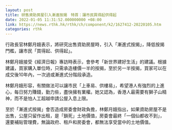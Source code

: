 ```yaml
---
layout: post
title: 研售資助房屋引入漸進按揭　特首：讓市民買得起供得起
date: 2022-01-05 11:31:52.000000000 +08:00
link: https://news.rthk.hk/rthk/ch/component/k2/1627412-20220105.htm
categories: rthk
---
```


行政長官林鄭月娥表示，將研究出售資助房屋時，引入「漸進式按揭」，降低按揭門檻，讓市民「買得起、供得起」。

林鄭月娥接受《經濟日報》專訪時表示，會參考「新世界建好生活」的建議。根據建議，買家購入單位時，只需承造樓價一半的按揭，至於另一半按揭，買家可以在成交後10年內，一次過或漸進式分階段承造。 

林鄭月娥形容，有關做法可以讓市民「上車易、供樓易」，希望港人有強烈的上進心，每日努力賺錢，勤力些，盡快擁有業權。她又認為，香港人最需要有獅子山精神，而不是怕人工超越申請公屋入息上限。

至於「漸進式按揭」會否造成房委會財政負擔，林鄭月娥指出，如果資助房屋不是出售，公屋只留作出租，是「鎖死」土地價值，房委會最終「一個仙都收不到」，還要補貼管理費，無論政府、租戶和房委會，都無法享受當中的土地價值。
